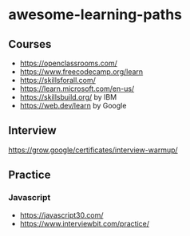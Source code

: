 # awesome-learning-paths

## Courses
- https://openclassrooms.com/ 
- https://www.freecodecamp.org/learn 
- https://skillsforall.com/
- https://learn.microsoft.com/en-us/
- https://skillsbuild.org/ by IBM
- https://web.dev/learn by Google

## Interview 
https://grow.google/certificates/interview-warmup/

## Practice

### Javascript
- https://javascript30.com/
- https://www.interviewbit.com/practice/

